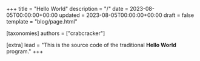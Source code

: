 +++
title = "Hello World"
description = "/"
date = 2023-08-05T00:00:00+00:00
updated = 2023-08-05T00:00:00+00:00
draft = false
template = "blog/page.html"

[taxonomies]
authors = ["crabcracker"]

[extra]
lead = "This is the source code of the traditional <b>Hello World</b> program."
+++


